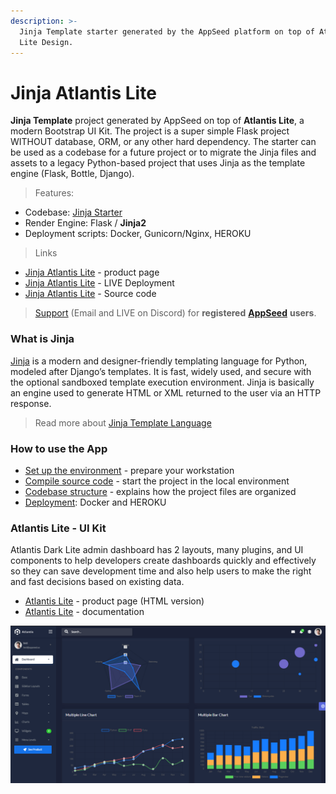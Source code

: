 ```yaml
---
description: >-
  Jinja Template starter generated by the AppSeed platform on top of Atlantis
  Lite Design.
---
```


# Jinja Atlantis Lite

**Jinja Template** project generated by AppSeed on top of **Atlantis Lite**,  a modern Bootstrap UI Kit. The project is a super simple Flask project WITHOUT database, ORM, or any other hard dependency. The starter can be used as a codebase for a future project or to migrate the Jinja files and assets to a legacy Python-based project that uses Jinja as the template engine (Flask, Bottle, Django).

> Features:&#x20;

* Codebase: [Jinja Starter](../../boilerplate-code/boilerplate-jinja.md) &#x20;
* Render Engine: Flask / **Jinja2**
* Deployment scripts: Docker, Gunicorn/Nginx, HEROKU

> Links

* [Jinja Atlantis Lite](https://appseed.us/jinja-template/jinja-template-atlantis-dark) - product page
* [Jinja Atlantis Lite](https://jinja-atlantis-dark.appseed-srv1.com) - LIVE Deployment
* [Jinja Atlantis Lite](https://github.com/app-generator/jinja-atlantis-dark) - Source code&#x20;

> [Support](https://appseed.us/support) (Email and LIVE on Discord) for **registered** [**AppSeed**](https://appseed.us) **users**.&#x20;



### What is Jinja

[Jinja](https://jinja.palletsprojects.com/en/2.11.x/) is a modern and designer-friendly templating language for Python, modeled after Django’s templates. It is fast, widely used, and secure with the optional sandboxed template execution environment. Jinja is basically an engine used to generate HTML or XML returned to the user via an HTTP response.&#x20;

> Read more about [Jinja Template Language](../../content/what-is/jinja.md)&#x20;



### How to use the App

* [Set up the environment](../../boilerplate-code/boilerplate-jinja.md#environment) - prepare your workstation
* [Compile source code](../../boilerplate-code/boilerplate-jinja.md#build-the-app) - start the project in the local environment
* [Codebase structure](../../boilerplate-code/boilerplate-jinja.md#codebase-structure) - explains how the project files are organized
* [Deployment](../../boilerplate-code/boilerplate-jinja.md#deployment): Docker and HEROKU&#x20;



### Atlantis Lite - UI Kit

Atlantis Dark Lite admin dashboard has 2 layouts, many plugins, and UI components to help developers create dashboards quickly and effectively so they can save development time and also help users to make the right and fast decisions based on existing data.

* [Atlantis Lite](https://www.themekita.com/atlantis-lite-bootstrap-dashboard.html) - product page (HTML version)
* [Atlantis Lite](https://themekita.com/demo-atlantis-bootstrap/livepreview/documentation/) - documentation&#x20;

![Atlantis Lite - Free Bootstrap Template.](../../.gitbook/assets/atlantis-lite-cover.png)
